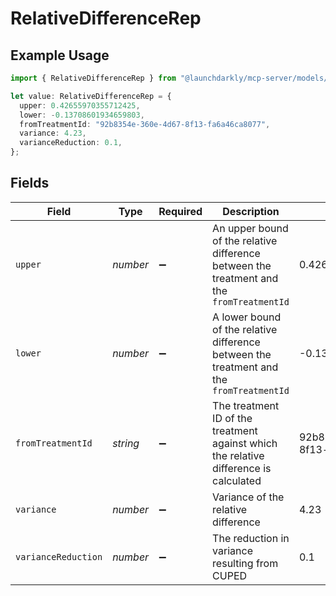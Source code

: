 # RelativeDifferenceRep

## Example Usage

```typescript
import { RelativeDifferenceRep } from "@launchdarkly/mcp-server/models/components";

let value: RelativeDifferenceRep = {
  upper: 0.42655970355712425,
  lower: -0.13708601934659803,
  fromTreatmentId: "92b8354e-360e-4d67-8f13-fa6a46ca8077",
  variance: 4.23,
  varianceReduction: 0.1,
};
```

## Fields

| Field                                                                                                | Type                                                                                                 | Required                                                                                             | Description                                                                                          | Example                                                                                              |
| ---------------------------------------------------------------------------------------------------- | ---------------------------------------------------------------------------------------------------- | ---------------------------------------------------------------------------------------------------- | ---------------------------------------------------------------------------------------------------- | ---------------------------------------------------------------------------------------------------- |
| `upper`                                                                                              | *number*                                                                                             | :heavy_minus_sign:                                                                                   | An upper bound of the relative difference between the treatment and the <code>fromTreatmentId</code> | 0.42655970355712425                                                                                  |
| `lower`                                                                                              | *number*                                                                                             | :heavy_minus_sign:                                                                                   | A lower bound of the relative difference between the treatment and the <code>fromTreatmentId</code>  | -0.13708601934659803                                                                                 |
| `fromTreatmentId`                                                                                    | *string*                                                                                             | :heavy_minus_sign:                                                                                   | The treatment ID of the treatment against which the relative difference is calculated                | 92b8354e-360e-4d67-8f13-fa6a46ca8077                                                                 |
| `variance`                                                                                           | *number*                                                                                             | :heavy_minus_sign:                                                                                   | Variance of the relative difference                                                                  | 4.23                                                                                                 |
| `varianceReduction`                                                                                  | *number*                                                                                             | :heavy_minus_sign:                                                                                   | The reduction in variance resulting from CUPED                                                       | 0.1                                                                                                  |